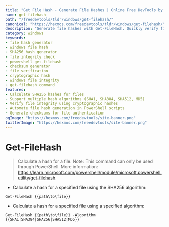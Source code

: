 ```yaml
---
title: "Get File Hash - Generate File Hashes | Online Free DevTools by Hexmos"
name: get-filehash
path: "/freedevtools/tldr/windows/get-filehash/"
canonical: "https://hexmos.com/freedevtools/tldr/windows/get-filehash/"
description: "Generate file hashes with Get-FileHash. Quickly verify file integrity and authenticity using various algorithms. Free online tool, no registration required."
category: windows
keywords:
- file hash generator
- windows file hash
- SHA256 hash generator
- file integrity check
- powershell get-filehash
- checksum generator
- file verification
- cryptographic hash
- windows file integrity
- get-filehash command
features:
- Calculate SHA256 hashes for files
- Support multiple hash algorithms (SHA1, SHA384, SHA512, MD5)
- Verify file integrity using cryptographic hashes
- Automate file hash generation in PowerShell scripts
- Generate checksums for file authentication
ogImage: "https://hexmos.com/freedevtools/site-banner.png"
twitterImage: "https://hexmos.com/freedevtools/site-banner.png"
---
```


# Get-FileHash

> Calculate a hash for a file.
> Note: This command can only be used through PowerShell.
> More information: <https://learn.microsoft.com/powershell/module/microsoft.powershell.utility/get-filehash>.

- Calculate a hash for a specified file using the SHA256 algorithm:

`Get-FileHash {{path\to\file}}`

- Calculate a hash for a specified file using a specified algorithm:

`Get-FileHash {{path\to\file}} -Algorithm {{SHA1|SHA384|SHA256|SHA512|MD5}}`
